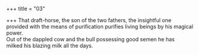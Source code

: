 +++
title = "03"

+++
 That draft-horse, the son of the two fathers, the insightful one  
provided with the means of purification purifies living beings by his  magical power.  
Out of the dappled cow and the bull possessing good semen he has  
milked his blazing milk all the days.  